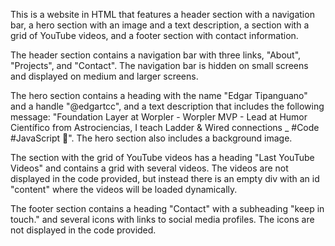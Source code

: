 This is a website in HTML that features a header section with a navigation bar, a hero section with an image and a text description, a section with a grid of YouTube videos, and a footer section with contact information.

The header section contains a navigation bar with three links, "About", "Projects", and "Contact". The navigation bar is hidden on small screens and displayed on medium and larger screens.

The hero section contains a heading with the name "Edgar Tipanguano" and a handle "@edgartcc", and a text description that includes the following message: "Foundation Layer at Worpler - Worpler MVP - Lead at Humor Científico from Astrociencias, I teach Ladder & Wired connections _ #Code #JavaScript 🌱". The hero section also includes a background image.

The section with the grid of YouTube videos has a heading "Last YouTube Videos" and contains a grid with several videos. The videos are not displayed in the code provided, but instead there is an empty div with an id "content" where the videos will be loaded dynamically.

The footer section contains a heading "Contact" with a subheading "keep in touch." and several icons with links to social media profiles. The icons are not displayed in the code provided.
